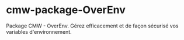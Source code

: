 # cmw-package-OverEnv
Package CMW - OverEnv. Gérez efficacement et de façon sécurisé vos variables d'environnement.
